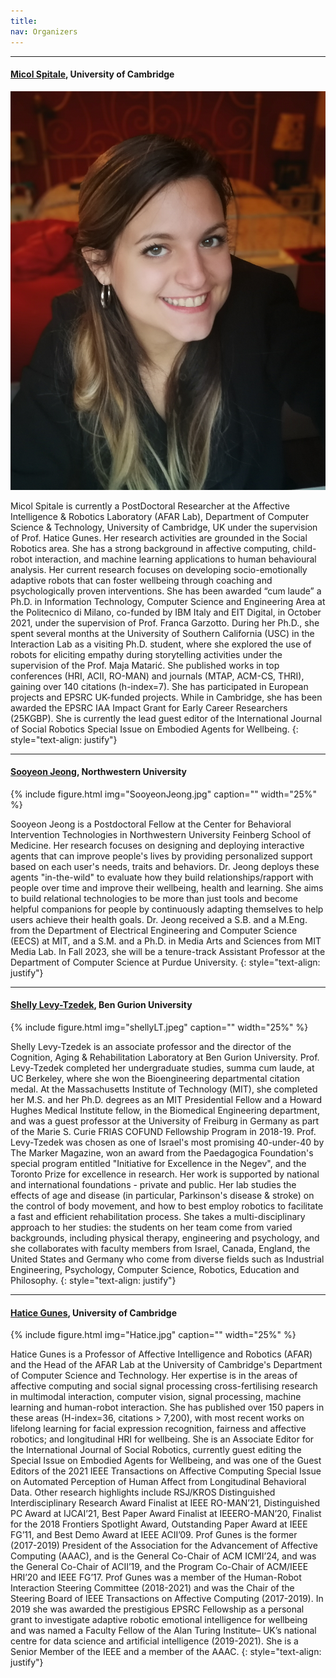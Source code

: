 ```yaml
---
title: 
nav: Organizers
---
```

---
#### [Micol Spitale](https://micolspitale.com/), University of Cambridge
<div class="pull-right"><img src="images/miafoto.jpg" /></div>

Micol Spitale is currently a PostDoctoral Researcher at the Affective Intelligence & Robotics Laboratory (AFAR Lab), Department of Computer Science & Technology, University of Cambridge, UK under the supervision of Prof. Hatice Gunes. Her research activities are grounded in the Social Robotics area. She has a strong background in affective computing, child-robot interaction, and machine learning applications to human behavioural analysis. Her current research focuses on developing socio-emotionally adaptive robots that can foster wellbeing through coaching and psychologically proven interventions. She has been awarded “cum laude” a Ph.D. in Information Technology, Computer Science and Engineering Area at the Politecnico di Milano, co-funded by IBM Italy and EIT Digital, in October 2021, under the supervision of Prof. Franca Garzotto. During her Ph.D., she spent several months at the University of Southern California (USC) in the Interaction Lab as a visiting Ph.D. student, where she explored the use of robots for eliciting empathy during storytelling activities under the supervision of the Prof. Maja Matarić. She published works in top conferences (HRI, ACII, RO-MAN) and journals (MTAP, ACM-CS, THRI), gaining over 140 citations (h-index=7). She has participated in European projects and EPSRC UK-funded projects. While in Cambridge, she has been awarded the EPSRC IAA Impact Grant for Early Career Researchers (25KGBP). She is currently the lead guest editor of the International Journal of Social Robotics Special Issue on Embodied Agents for Wellbeing.
{: style="text-align: justify"}

---

#### [Sooyeon Jeong](https://www.sooyeonjeong.com/), Northwestern University
{% include figure.html img="SooyeonJeong.jpg" caption="" width="25%" %}

Sooyeon Jeong is a Postdoctoral Fellow at the Center for Behavioral Intervention Technologies in Northwestern University Feinberg School of Medicine. Her research focuses on designing and deploying interactive agents that can improve people's lives by providing personalized support based on each user's needs, traits and behaviors. Dr. Jeong deploys these agents "in-the-wild" to evaluate how they build relationships/rapport with people over time and improve their wellbeing, health and learning. She aims to build relational technologies to be more than just tools and become helpful companions for people by continuously adapting themselves to help users achieve their health goals. Dr. Jeong received a S.B. and a M.Eng. from the Department of Electrical Engineering and Computer Science (EECS) at MIT, and a S.M. and a Ph.D. in Media Arts and Sciences from MIT Media Lab. In Fall 2023, she will be a tenure-track Assistant Professor at the Department of Computer Science at Purdue University. 
{: style="text-align: justify"}

---

#### [Shelly Levy-Tzedek](https://shelly453.wixsite.com/levy-tzedek-lab/people), Ben Gurion University
{% include figure.html img="shellyLT.jpeg" caption="" width="25%" %}

Shelly Levy-Tzedek is an associate professor and the director of the Cognition, Aging & Rehabilitation Laboratory at Ben Gurion University. Prof. Levy-Tzedek completed her undergraduate studies, summa cum laude, at UC Berkeley, where she won the Bioengineering departmental citation medal. At the Massachusetts Institute of Technology (MIT), she completed her M.S. and her Ph.D. degrees as an MIT Presidential Fellow and a Howard Hughes Medical Institute fellow, in the Biomedical Engineering department, and was a guest professor at the University of Freiburg in Germany as part of the Marie S. Curie FRIAS COFUND Fellowship Program in 2018-19. Prof. Levy-Tzedek was chosen as one of Israel's most promising 40-under-40 by The Marker Magazine, won an award from the Paedagogica Foundation's special program entitled "Initiative for Excellence in the Negev", and the Toronto Prize for excellence in research. Her work is supported by national and international foundations - private and public. Her lab studies the effects of age and disease (in particular, Parkinson's disease & stroke) on the control of body movement, and how to best employ robotics to facilitate a fast and efficient rehabilitation process. She takes a multi-disciplinary approach to her studies: the students on her team come from varied backgrounds, including physical therapy, engineering and psychology, and she collaborates with faculty members from Israel, Canada, England, the United States and Germany who come from diverse fields such as Industrial Engineering, Psychology, Computer Science, Robotics, Education and Philosophy.
{: style="text-align: justify"}

---

#### [Hatice Gunes](https://www.cl.cam.ac.uk/~hg410/), University of Cambridge
{% include figure.html img="Hatice.jpg" caption="" width="25%" %}

Hatice Gunes is a Professor of Affective Intelligence and Robotics (AFAR) and the Head of the AFAR Lab at the University of Cambridge's Department of Computer Science and Technology. Her expertise is in the areas of affective computing and social signal processing cross-fertilising research in multimodal interaction, computer vision, signal processing, machine learning and human-robot interaction. She has published over 150 papers in these areas (H-index=36, citations > 7,200),  with  most  recent  works  on lifelong learning for facial expression recognition, fairness and affective  robotics;  and  longitudinal  HRI  for  wellbeing.  She is an Associate Editor for the International Journal of Social Robotics, currently guest editing the Special Issue on Embodied Agents for Wellbeing, and was one of the Guest Editors of the 2021 IEEE Transactions on Affective Computing  Special  Issue  on  Automated  Perception  of  Human Affect   from   Longitudinal   Behavioral   Data. Other research highlights  include  RSJ/KROS  Distinguished  Interdisciplinary Research Award Finalist at IEEE RO-MAN’21, Distinguished PC  Award  at  IJCAI’21,  Best  Paper  Award  Finalist  at  IEEERO-MAN’20, Finalist for the 2018 Frontiers Spotlight Award, Outstanding  Paper  Award  at  IEEE  FG’11,  and  Best  Demo Award at IEEE ACII’09. Prof Gunes is the former (2017-2019) President of the Association for the Advancement of Affective Computing (AAAC), and is the General Co-Chair of ACM ICMI’24, and was the General Co-Chair of ACII’19, and the Program Co-Chair of ACM/IEEE HRI’20 and IEEE FG’17. Prof Gunes was a member of the Human-Robot Interaction Steering Committee (2018-2021) and was the Chair of the Steering Board of IEEE Transactions on Affective Computing (2017-2019). In 2019 she was awarded the prestigious EPSRC Fellowship as a personal grant to investigate adaptive robotic emotional intelligence for wellbeing and was named a Faculty Fellow of the Alan Turing Institute– UK’s national centre for data science and artificial intelligence (2019-2021). She is a Senior Member of the IEEE and a member of the AAAC.
{: style="text-align: justify"}

<!---

### [Micol Spitale](https://micolspitale.com/)
{% include figure.html img="miafoto.jpg" alt="micole-pic" caption="" width="25%" %}
Postdoc at Affective Intelligence & Robotics (AFAR) Lab\
Department of Computer Science and Technology, University of Cambridge\
15 JJ Thomson Ave, Cambridge CB3 0FD, UK\
ms2871@cam.ac.uk

Micol Spitale is currently a PostDoc at the Affective Intelligence & Robotics Laboratory (AFAR Lab), Department of Computer Science & Technology of the University of Cambridge, under the supervision of professor Hatice Gunes. Her research focuses on developing a Socio-emotionally Adaptive Robotic (ARoEQ) platform that can foster wellbeing through coaching and psychologically-proven interventions. She has just finalised her Ph.D. (end of October 2021) in Information Technology (Computer Science and Engineering Area) affiliated with IBM Italy and co-funded by EIT Digital (started in November 2018), I3Lab,  Department of Electronics, Information, and Bioengineering at Politecnico di Milano. She has worked as a researcher assistant for six months on different research projects, such as social robots to convey emotions and multisensory rooms for children with neurodevelopmental disorders. Then, she won a Ph.D. fellowship, and she started her Ph.D. on “Conversational Technologies for Children with Cognitive Disabilities”. During her second year of Ph.D., she spent six months at the University of Southern California (USC) in the Interaction Lab. She explored the use of robots to support children with cognitive disabilities. Finally, her doctoral thesis focuses on applying conversational Socially Assistive Robots to assess and train the linguistic skills of children with language impairments.
{: style="text-align: justify"}

---

### [Sooyeon Jeong](https://www.sooyeonjeong.com/)
{% include figure.html img="SooyeonJeong.jpg" alt="sooyeon-pic" caption="" width="25%" %}
Postdoctoral Fellow at Center for Behavioral Intervention Technologies\
Feinberg School of Medicine\
Northwestern University\
750 N. Lake Shore Drive, 10th Floor, Chicago, IL, USA\
sooyeon.jeong@northwestern.edu

Sooyeon Jeong is a NRSA Postdoctoral Fellow at the Center for Behavioral Intervention Technologies at the Feinberg School of Medicine in Northwestern University. Her research focuses on designing and deploying interactive agents that can improve people's lives by providing personalized support based on each user's needs, traits and behaviors. She deploys these agents "in-the-wild" to evaluate how they build relationships/rapport with people over time and improve their wellbeing, health and learning. Sooyeon received the Best Paper Award at the RO-MAN conference in 2020, and her research has been featured in popular press outlets, including in the New York Times, the Wired Magazine, CNN International, etc. She received her B.S. and M.Eng in Electrical Engineering and Computer Science at MIT and M.S. and Ph.D in Media Arts and Science from MIT Media Lab. 
{: style="text-align: justify"}

---

### [Emilia Barakova](https://www.tue.nl/en/research/researchers/emilia-barakova/)
{% include figure.html img="EmiliaWEB.jpg" alt="emilia-pic" caption="" width="25%" %}
Assistant Professor of Socially Intelligent Systems\
Department of Industrial Design\
Atlas 4.122, 5612 AZ Eindhoven, Netherlands\
e.i.barakova@tue.nl

Emilia I. Barakova received a Ph.D. degree in mathematics and physics from Groningen University, Groningen, The Netherlands, in 1999 and holds a Masters' degree from Technical University Sofia, Bulgaria. She is currently with the Department of Industrial Design, Eindhoven University of Technology, Eindhoven, The Netherlands, and leads the Social robotics Lab of the Eindhoven University of Technology. She has held research positions at RIKEN Brain Science Institute (Japan), GMD-Japan Research Laboratory (Japan), Groningen University (The Netherlands), and the Bulgarian Academy of Science (Bulgaria). She is an associate editor of the International Journal of Social Robotics and Editor of Personal and Ubiquitous Computing and has organized several IEEE and ACM conferences. She has expertise in social robotics, AI and robotics, modeling emotions and social behavior, and human-centered interaction design.
{: style="text-align: justify"}

---

### [Hatice Gunes](https://www.cl.cam.ac.uk/~hg410/)
{% include figure.html img="Hatice.jpg" alt="hatice-pic" caption="" width="25%" %}
Professor of Affective Intelligence & Robotics\
Department of Computer Science and Technology, University of Cambridge\
William Gates Building, 15 JJ Thomson Avenue, Cambridge, CB3 0FD, UK\
Hatice.Gunes@cl.cam.ac.uk

Hatice Gunes is a Professor of Affective Intelligence and Robotics (AFAR) and the Head of the AFAR Lab at the University of Cambridge's Department of Computer Science and Technology. Her expertise is in the areas of affective computing and social signal processing cross-fertilising research in multimodal interaction, computer vision, signal processing, machine learning and social robotics. She has published over 125 papers in these areas (H-index=34, citations > 6,000),  with  most  recent  works  on lifelong learning for facial expression recognition, fairness and affective robotics; and longitudinal HRI for wellbeing. She was one of the Guest Editors of the 2021 IEEE Transactions on Affective Computing Special Issue on Automated Perception of Human Affect from Longitudinal Behavioral Data. Other research highlights  include  RSJ/KROS  Distinguished  Interdisciplinary Research Award Finalist at IEEE RO-MAN’21, Distinguished PC Award at IJCAI’21, Best Paper Award Finalist at IEEE RO-MAN’20, Finalist for the 2018 Frontiers Spotlight Award, Outstanding Paper Award at IEEE FG’11, and Best Demo Award at IEEE ACII’09. Prof Gunes is the former President of the Association for the Advancement of Affective Computing (AAAC), and was the General Co-Chair of ACII’19, and the Program Co-Chair of ACM/IEEE HRI’20 and IEEE FG’17. She was a member of the Human-Robot Interaction Steering Committee (2018-2021) and was the Chair of the Steering Board of IEEE Transactions on Affective Computing (2017-2019). In 2019 she was awarded the prestigious EPSRC Fellowship as a personal grant to investigate adaptive robotic emotional intelligence for wellbeing and was named a Faculty Fellow of the Alan Turing Institute– UK’s national centre for data science and artificial intelligence (2019-2021). Prof Gunes is a Senior Member of the IEEE and a member of the AAAC.
{: style="text-align: justify"}
--> 